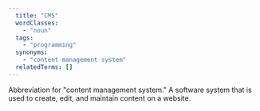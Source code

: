 ```yaml
---
  title: "CMS"
  wordClasses:
    - "noun"
  tags:
    - "programming"
  synonyms:
    - "content management system"
  relatedTerms: []
---
```

Abbreviation for "content management system." A software system that is used to create, edit, and maintain content on a website.
